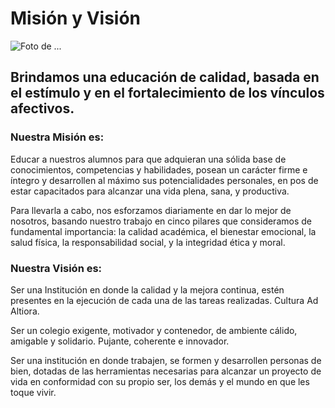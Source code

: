 # Misión y Visión
 
![Foto de ...](http://placeimg.com/720/300/people)

## Brindamos una educación de calidad, basada en el estímulo y en el fortalecimiento de los vínculos afectivos.

### Nuestra Misión es:

Educar a nuestros alumnos para que adquieran una sólida base de conocimientos, competencias y habilidades, posean un carácter firme e íntegro y desarrollen al máximo sus potencialidades personales, en pos de estar capacitados para alcanzar una vida plena, sana, y productiva.   

Para llevarla a cabo, nos esforzamos diariamente en dar lo mejor de nosotros, basando nuestro trabajo en cinco pilares que consideramos de fundamental importancia: la calidad académica, el bienestar emocional, la salud física, la responsabilidad social, y la integridad ética y moral.

### Nuestra Visión es:

Ser una Institución en donde la calidad y la mejora continua, estén presentes en la ejecución de cada una de las tareas realizadas.  Cultura Ad Altiora.

Ser un colegio exigente, motivador y  contenedor, de  ambiente cálido,  amigable y  solidario. Pujante, coherente e innovador.

Ser una institución en donde trabajen, se formen y desarrollen personas de bien, dotadas de las herramientas necesarias para alcanzar un proyecto de vida en conformidad con su propio ser, los demás y el mundo en que les toque vivir.